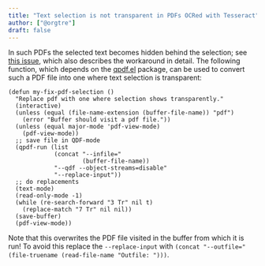```yaml
---
title: "Text selection is not transparent in PDFs OCRed with Tesseract"
author: ["@orgtre"]
draft: false
---
```


In such PDFs the selected text becomes hidden behind the selection; see [this issue](https://github.com/vedang/pdf-tools/issues/149), which also describes the workaround in detail. The following function, which depends on the [qpdf.el](https://github.com/orgtre/qpdf.el) package, can be used to convert such a PDF file into one where text selection is transparent:

```elisp
(defun my-fix-pdf-selection ()
  "Replace pdf with one where selection shows transparently."
  (interactive)
  (unless (equal (file-name-extension (buffer-file-name)) "pdf")
    (error "Buffer should visit a pdf file."))
  (unless (equal major-mode 'pdf-view-mode)
    (pdf-view-mode))
  ;; save file in QDF-mode
  (qpdf-run (list
             (concat "--infile="
                     (buffer-file-name))
             "--qdf --object-streams=disable"
             "--replace-input"))
  ;; do replacements
  (text-mode)
  (read-only-mode -1)
  (while (re-search-forward "3 Tr" nil t)
    (replace-match "7 Tr" nil nil))
  (save-buffer)
  (pdf-view-mode))
```

Note that this overwrites the PDF file visited in the buffer from which it is run! To avoid this replace the `--replace-input` with `(concat "--outfile=" (file-truename (read-file-name "Outfile: ")))`.

